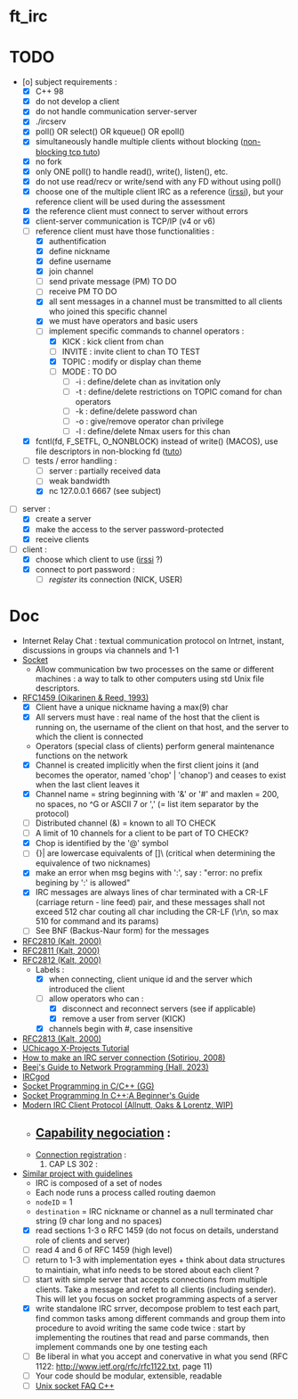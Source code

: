 # ft_irc

# TODO

- [o] subject requirements :
	- [X] C++ 98
	- [X] do not develop a client
	- [X] do not handle communication server-server
	- [X] ./ircserv <port> <password>
	- [X] poll() OR select() OR kqueue() OR epoll()
	- [X] simultaneously handle multiple clients without blocking ([non-blocking tcp tuto](https://bousk.developpez.com/cours/reseau-c++/TCP/06-client-non-bloquant/))
	- [X] no fork
	- [X] only ONE poll() to handle read(), write(), listen(), etc.
	- [X] do not use read/recv or write/send with any FD without using poll()
	- [X] choose one of the multiple client IRC as a reference ([irssi](https://irssi.org/)), but your reference client will be used during the assessment
	- [X] the reference client must connect to server without errors
	- [X] client-server communication is TCP/IP (v4 or v6)
	- [ ] reference client must have those functionalities :
		- [X] authentification
		- [X] define nickname
		- [X] define username
		- [X] join channel
		- [ ] send private message (PM) TO DO
		- [ ] receive PM TO DO
		- [X] all sent messages in a channel must be transmitted to all clients who joined this specific channel
		- [X] we must have operators and basic users
		- [ ] implement specific commands to channel operators :
			- [X] KICK : kick client from chan
			- [ ] INVITE : invite client to chan TO TEST
			- [X] TOPIC : modify or display chan theme
			- [ ] MODE : TO DO
				- [ ] -i : define/delete chan as invitation only
				- [ ] -t : define/delete restrictions on TOPIC comand for chan operators
				- [ ] -k : define/delete password chan
				- [ ] -o : give/remove operator chan privilege
				- [ ] -l : define/delete Nmax users for this chan
	- [X] fcntl(fd, F_SETFL, O_NONBLOCK) instead of write() (MACOS), use file descriptors in non-blocking fd ([tuto](https://www.linuxtoday.com/blog/blocking-and-non-blocking-i-0/))
	- [ ] tests / error handling :
		- [ ] server : partially received data
		- [ ] weak bandwidth
		- [X] nc 127.0.0.1 6667 (see subject)
- [ ] server :
	- [X] create a server
	- [X] make the access to the server password-protected
	- [X] receive clients
- [ ] client :
	- [X] choose which client to use ([irssi](https://irssi.org/) ?)
	- [X] connect to port password :
		- [ ] *register* its connection (NICK, USER)

# Doc

- Internet Relay Chat : textual communication protocol on Intrnet, instant, discussions in groups via channels and 1-1
- [Socket](https://www.tutorialspoint.com/unix_sockets/what_is_socket.htm)
	- Allow communication bw two processes on the same or different machines : a way to talk to other computers using std Unix file descriptors.
- [RFC1459 (Oikarinen & Reed, 1993)](https://datatracker.ietf.org/doc/html/rfc1459)
	- [X] Client have a unique nickname having a max(9) char
	- [X] All servers must have : real name of the host that the client is running on, the username of the client on that host, and the server to which the client is connected
	- Operators (special class of clients) perform general maintenance functions on the network
	- [X] Channel is created implicitly when the first client joins it (and becomes the operator, named 'chop' | 'chanop') and ceases to exist when the last client leaves it
	- [X] Channel name = string beginning with '&' or '#' and maxlen = 200, no spaces, no ^G or ASCII 7 or ',' (= list item separator by the protocol)
	- [ ] Distributed channel (&) = known to all TO CHECK
	- [ ] A limit of 10 channels for a client to be part of TO CHECK?
	- [X] Chop is identified by the '@' symbol 
	- [ ] {}| are lowercase equivalents of []\ (critical when determining the equivalence of two nicknames)
	- [X] make an error when msg begins with ':', say : "error: no prefix begining by ':' is allowed"
	- [X] IRC messages are always lines of char terminated with a CR-LF (carriage return - line feed) pair, and these messages shall not exceed 512 char couting all char including the CR-LF (\r\n, so max 510 for command and its params)
	- [ ] See BNF (Backus-Naur form) for the messages
- [RFC2810 (Kalt, 2000)](https://datatracker.ietf.org/doc/html/rfc2810)
- [RFC2811 (Kalt, 2000)](https://datatracker.ietf.org/doc/html/rfc2811)
- [RFC2812 (Kalt, 2000)](https://datatracker.ietf.org/doc/html/rfc2812)
	- Labels :
		- [X] when connecting, client unique id and the server which introduced the client
		- [ ] allow operators who can :
			- [X] disconnect and reconnect servers (see if applicable)
			- [X] remove a user from server (KICK)
		- [X] channels begin with #, case insensitive
- [RFC2813 (Kalt, 2000)](https://datatracker.ietf.org/doc/html/rfc2813)
- [UChicago X-Projects Tutorial](http://chi.cs.uchicago.edu/chirc/irc.html)
- [How to make an IRC server connection (Sotiriou, 2008)](https://oramind.com/tutorial-how-to-make-an-irc-server-connection/)
- [Beej's Guide to Network Programming (Hall, 2023)](https://beej.us/guide/bgnet/html/)
- [IRCgod](https://ircgod.com/posts/)
- [Socket Programming in C/C++ (GG)](https://www.geeksforgeeks.org/socket-programming-cc/)
- [Socket Programming In C++:A Beginner's Guide](https://marketsplash.com/tutorials/cpp/cplusplus-scoket/)
- [Modern IRC Client Protocol (Allnutt, Oaks & Lorentz, WIP)](https://modern.ircdocs.horse/)
	- [Capability negociation](https://modern.ircdocs.horse/#capability-negotiation) :
		-  
	- [Connection registration](https://modern.ircdocs.horse/#connection-registration) :
		1. CAP LS 302 : 
- [Similar project with guidelines](https://www.cs.cmu.edu/~srini/15-441/S10/project1/pj1_description.pdf)
	- IRC is composed of a set of nodes
	- Each node runs a process called routing daemon
	- `nodeID` = 1
	- `destination` = IRC nickname or channel as a null terminated char string (9 char long and no spaces)
	- [X] read sections 1-3 o RFC 1459 (do not focus on details, understand role of clients and server)
	- [ ] read 4 and 6 of RFC 1459 (high level)
	- [ ] return to 1-3 with implementation eyes + think about data structures to maintiain, what info needs to be stored about each client ?
	- [ ] start with simple server that accepts connections from multiple clients. Take a message and refet to all clients (including sender). This will let you focus on socket programming aspects of a server
	- [X] write standalone IRC srrver, decompose problem to test each part, find common tasks among different commands and group them into procedure to avoid writing the same code twice : start by implementing the routines that read and parse commands, then implement commands one by one testing each
	- [ ] Be liberal in what you accept and conervative in what you send (RFC 1122: http://www.ietf.org/rfc/rfc1122.txt, page 11)
	- [ ] Your code should be modular, extensible, readable
	- [ ] [Unix socket FAQ C++](http://developerweb.net/viewforum.php?id=59)

<!--
#include <arpa/inet.h>	// htons(), htonl(), htohl(), inet_addr(), inet_ntoa()
#include <fcntl.h>		// fcntl()
#include <netdb.h> 		// getprotobyname(), gethostbyname(), getaddrinfo(), freeaddrinfo()
#include <poll.h>		// poll()
#include <signal.h>		// signal(), sigaction()
#include <sys/socket.h>	// socket(), setsockopt(), getsockname(), getaddrinfo(), freeaddrinfo(), bind(), connect(), listen(), accept(), send(), recv()
#include <sys/stat.h>	// fstat()
#include <sys/types.h>	// getaddrinfo(), freeaddrinfo(), connect()
#include <unistd.h>		// close(), lseek()
-->
